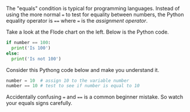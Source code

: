 The "equals" condition is typical for programming languages. Instead of using the more normal `=` to test for equality between numbers, the Python equality operator is `==` where `=` is the *assignment operator*.

Take a look at the Flode chart on the left. Below is the Python code.

```python
if number == 100:
  print('Is 100')
else:
  print('Is not 100')
```

Consider this Pythong code below and make you understand it.

```python
number = 10  # assign 10 to the variable number
number == 10 # test to see if number is equal to 10
```

Accidentally confusing `=` and `==` is a common beginner mistake. So watch your equals signs carefully. 
